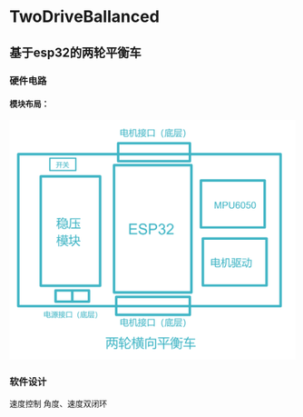 # TwoDriveBallanced
## 基于esp32的两轮平衡车
### 硬件电路
#### 模块布局：
![structure](images/structure.png)
### 软件设计
速度控制
角度、速度双闭环
